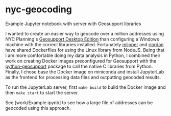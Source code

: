 # nyc-geocoding
Example Jupyter notebook with server with Geosupport libraries

I wanted to create an easier way to geocode over a million addresses using NYC
Planning's [Geosupport Desktop
Edition](https://www1.nyc.gov/site/planning/data-maps/open-data/dwn-gde-home.page)
than configuring a Windows machine with the correct libraries installed. Fortunately
[mlipper](https://github.com/mlipper/geosupport-docker) and
[riordan](https://github.com/riordan/nyc-batch-geocoder) have shared Dockerfiles
for using the Linux library from NodeJS. Being that I am more comfortable doing
my data analysis in Python, I combined their work on creating Docker images
preconfigured for Geosupport with the
[python-geosupport](https://github.com/ishiland/python-geosupport) package to
call the native C libraries from Python. Finally, I chose base the Docker image
on miniconda and install JupyterLab as the frontend for processing data files
and outputting geocoded results.

To run the JupyterLab server, first `make build` to build the Docker image and
then `make start` to start the server.

See [work/Example.ipynb] to see how a large file of addresses can be geocoded
using this approach.
